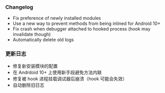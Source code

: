 ### Changelog
- Fix preference of newly installed modules
- Use a new way to prevent methods from being inlined for Android 10+
- Fix crash when debugger attached to hooked process (hook may invalidate though)
- Automatically delete old logs

### 更新日志
- 修复新安装模块的配置
- 在 Andrdoid 10+ 上使用新手段避免方法内联
- 修复被 hook 进程挂载调试器后崩溃（hook 可能会失效）
- 自动删除旧日志